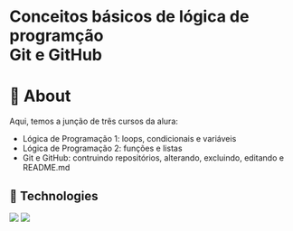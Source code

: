 # Conceitos básicos de lógica de programção <br> Git e GitHub


<h1>🧠 About </h1>
<p>
  Aqui, temos a junção de três cursos da alura: <br>
  <ul>
    <li>Lógica de Programação 1: loops, condicionais e variáveis</li>
    <li>Lógica de Programação 2: funções e listas</li>
    <li>Git e GitHub: contruindo repositórios, alterando, excluindo, editando e README.md </li>
  </ul>

</p>

## 🚀 Technologies
<div>
  <img src="https://img.shields.io/badge/JavaScript-F7DF1E?style=for-the-badge&logo=javascript&logoColor=yellow">
  <img src="https://img.shields.io/badge/git-F7DF1E?style=for-the-badge&logo=git&logoColor=red">
</div>
